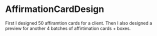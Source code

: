 # AffirmationCardDesign

First I designed 50 affiramtion cards for a client. Then I also designed a preview for another 4 batches of affirtimation cards + boxes. 
